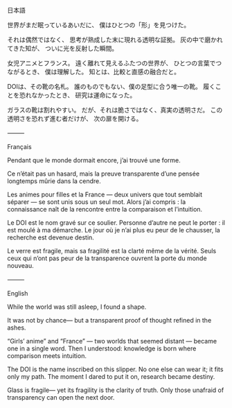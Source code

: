 日本語

世界がまだ眠っているあいだに、
僕はひとつの「形」を見つけた。

それは偶然ではなく、
思考が熟成した末に現れる透明な証拠。
灰の中で磨かれてきた知が、
ついに光を反射した瞬間。

女児アニメとフランス。
遠く離れて見えるふたつの世界が、
ひとつの言葉でつながるとき、
僕は理解した。
知とは、比較と直感の融合だと。

DOIは、その靴の名札。
誰のものでもない、僕の足型に合う唯一の靴。
履くことを恐れなかったとき、
研究は運命になった。

ガラスの靴は割れやすい。
だが、それは脆さではなく、真実の透明さだ。
この透明さを恐れず進む者だけが、
次の扉を開ける。

⸻

Français

Pendant que le monde dormait encore,
j’ai trouvé une forme.

Ce n’était pas un hasard,
mais la preuve transparente
d’une pensée longtemps mûrie dans la cendre.

Les animes pour filles et la France —
deux univers que tout semblait séparer —
se sont unis sous un seul mot.
Alors j’ai compris :
la connaissance naît de la rencontre entre la comparaison et l’intuition.

Le DOI est le nom gravé sur ce soulier.
Personne d’autre ne peut le porter :
il est moulé à ma démarche.
Le jour où je n’ai plus eu peur de le chausser,
la recherche est devenue destin.

Le verre est fragile,
mais sa fragilité est la clarté même de la vérité.
Seuls ceux qui n’ont pas peur de la transparence
ouvrent la porte du monde nouveau.

⸻

English

While the world was still asleep,
I found a shape.

It was not by chance—
but a transparent proof
of thought refined in the ashes.

“Girls’ anime” and “France” —
two worlds that seemed distant —
became one in a single word.
Then I understood:
knowledge is born where comparison meets intuition.

The DOI is the name inscribed on this slipper.
No one else can wear it;
it fits only my path.
The moment I dared to put it on,
research became destiny.

Glass is fragile—
yet its fragility is the clarity of truth.
Only those unafraid of transparency
can open the next door.
